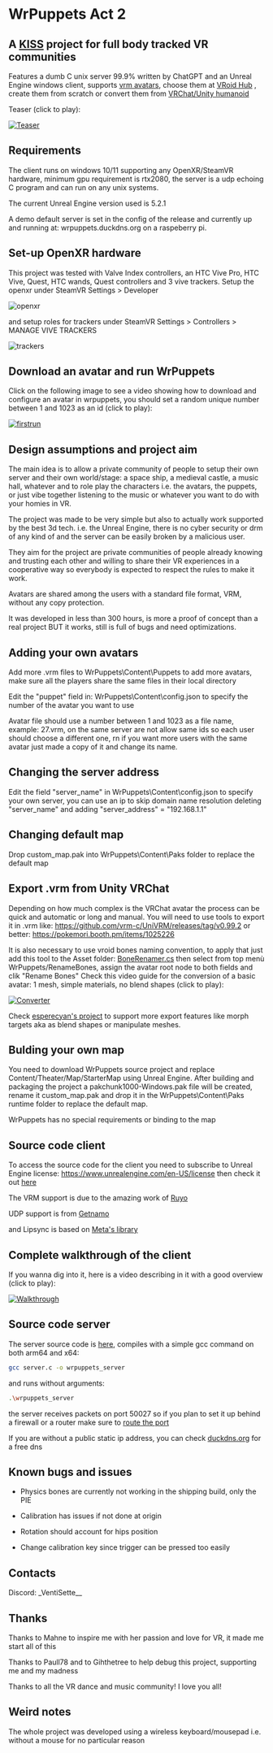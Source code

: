 # WrPuppets Act 2

## A [KISS](https://en.wikipedia.org/wiki/KISS_principle) project for full body tracked VR communities
Features a dumb C unix server 99.9% written by ChatGPT and an Unreal Engine windows client, supports [vrm avatars](https://vrm-consortium.org/en/), choose them at [VRoid Hub](https://hub.vroid.com/en) , create them from scratch or convert them from [VRChat/Unity humanoid](https://github.com/esperecyan/VRMConverterForVRChat)

Teaser (click to play):

[![Teaser](https://github.com/Syncher-source/WrPuppets/blob/main/README_images/Trailer.png)](https://www.youtube.com/watch?v=cemIqeZxMQc)


## Requirements
The client runs on windows 10/11 supporting any OpenXR/SteamVR hardware, minimum gpu requirement is rtx2080, the server is a udp echoing C program and can run on any unix systems.

The current Unreal Engine version used is 5.2.1

A demo default server is set in the config of the release and currently up and running at: wrpuppets.duckdns.org on a raspeberry pi.

## Set-up OpenXR hardware
This project was tested with Valve Index controllers, an HTC Vive Pro, HTC Vive, Quest, HTC wands, Quest controllers and 3 vive trackers. Setup the openxr under SteamVR Settings > Developer

![openxr](https://github.com/Syncher-source/WrPuppets/blob/main/README_images/openxr.jpeg)

and setup roles for trackers under SteamVR Settings > Controllers > MANAGE VIVE TRACKERS

![trackers](https://github.com/Syncher-source/WrPuppets/blob/main/README_images/trackers.png)

## Download an avatar and run WrPuppets 
Click on the following image to see a video showing how to download and configure an avatar in wrpuppets, you should set a random unique number between 1 and 1023 as an id (click to play):

[![firstrun](https://github.com/Syncher-source/WrPuppets/blob/main/README_images/NotScaled.png)](https://youtu.be/HV2_aYSd7Ks)

## Design assumptions and project aim
The main idea is to allow a private community of people to setup their own server and their own world/stage: a space ship, a medieval castle, a music hall, whatever and to role play the characters i.e. the avatars, the puppets, or just vibe together listening to the music or whatever you want to do with your homies in VR.

The project was made to be very simple but also to actually work supported by the best 3d tech. i.e. the Unreal Engine, there is no cyber security or drm of any kind of and the server can be easily broken by a malicious user.

They aim for the project are private communities of people already knowing and trusting each other and willing to share their VR experiences in a cooperative way so everybody is expected to respect the rules to make it work.

Avatars are shared among the users with a standard file format, VRM, without any copy protection.

It was developed in less than 300 hours, is more a proof of concept than a real project BUT it works, still is full of bugs and need optimizations.


## Adding your own avatars
Add more .vrm files to WrPuppets\Content\Puppets to add more avatars, make sure all the players share the same files in their local directory

Edit the "puppet" field in: WrPuppets\Content\config.json to specify the number of the avatar you want to use

Avatar file should use a number between 1 and 1023 as a file name, example: 27.vrm, on the same server are not allow same ids so each user should choose a different one, rn if you want more users with the same avatar just made a copy of it and change its name.


## Changing the server address
Edit the field "server_name" in  WrPuppets\Content\config.json to specify your own server, you can use an ip to skip domain name resolution deleting "server_name" and adding "server_address" = "192.168.1.1"


## Changing default map
Drop custom_map.pak into WrPuppets\Content\Paks folder to replace the default map


## Export .vrm from Unity VRChat
Depending on how much complex is the VRChat avatar the process can be quick and automatic or long and manual.
You will need to use tools to export it in .vrm like:
https://github.com/vrm-c/UniVRM/releases/tag/v0.99.2
or better:
https://pokemori.booth.pm/items/1025226

It is also necessary to use vroid bones naming convention, to apply that just add this tool to the Asset folder:
[BoneRenamer.cs](https://github.com/Syncher-source/WrPuppetsAct2/blob/main/unityconverter/BoneRenamer.cs)
then select from top menù WrPuppets/RenameBones, assign the avatar root node to both fields and clik "Rename Bones"
Check this video guide for the conversion of a basic avatar: 1 mesh, simple materials, no blend shapes (click to play):

[![Converter](https://github.com/Syncher-source/WrPuppetsAct2/blob/main/README_images/VRChat2WrPuppets.png)](https://www.youtube.com/watch?v=KiH02wgepzg)


Check [esperecyan's project](https://github.com/esperecyan/VRMConverterForVRChat) to support more export features like morph targets aka as blend shapes or manipulate meshes.


## Bulding your own map
You need to download WrPuppets source project and replace Content/Theater/Map/StarterMap using Unreal Engine.
After building and packaging the project a pakchunk1000-Windows.pak file will be created, rename it custom_map.pak and drop it in the WrPuppets\Content\Paks runtime folder to replace the default map.

WrPuppets has no special requirements or binding to the map


## Source code client
To access the source code for the client you need to subscribe to Unreal Engine license: https://www.unrealengine.com/en-US/license then check it out [here](https://github.com/Syncher-source/WrPuppets-Act2-Source)

The VRM support is due to the amazing work of [Ruyo](https://github.com/ruyo/VRM4U) 

UDP support is from [Getnamo](https://github.com/getnamo/UDP-Unreal)

and Lipsync is based on [Meta's library](https://developer.oculus.com/downloads/package/oculus-lipsync-unreal)

## Complete walkthrough of the client
If you wanna dig into it, here is a video describing in it with a good overview (click to play):

[![Walkthrough](https://github.com/Syncher-source/WrPuppetsAct2/blob/main/README_images/Walkthrough.png)](https://youtu.be/mp1W59Tc3lE)


## Source code server
The server source code is [here](https://github.com/Syncher-source/WrPuppetsAct2/blob/main/server/server.c), compiles with a simple gcc command on both arm64 and x64: 
```bash
gcc server.c -o wrpuppets_server 
```
and runs without arguments:
```bash
.\wrpuppets_server 
```
the server receives packets on port 50027 so if you plan to set it up behind a firewall or a router make sure to [route the port](https://setuprouter.com/)

If you are without a public static ip address, you can check [duckdns.org](https://www.duckdns.org/install.jsp) for a free dns

## Known bugs and issues

* Physics bones are currently not working in the shipping build, only the PIE

* Calibration has issues if not done at origin

* Rotation should account for hips position

* Change calibration key since trigger can be pressed too easily


## Contacts
Discord: \_VentiSette\_\_


## Thanks
Thanks to Mahne to inspire me with her passion and love for VR, it made me start all of this

Thanks to Paull78 and to Gihthetree to help debug this project, supporting me and my madness

Thanks to all the VR dance and music community! I love you all!


## Weird notes
The whole project was developed using a wireless keyboard/mousepad i.e. without a mouse for no particular reason


